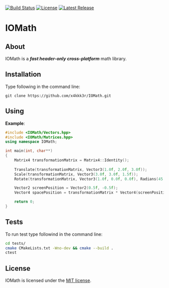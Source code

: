 [![Build Status](https://travis-ci.com/x4kkk3r/IOMath.svg?branch=master)](https://travis-ci.com/x4kkk3r/IOMath)
[![License](https://img.shields.io/github/license/x4kkk3r/IOMath)]()
[![Latest Release](https://img.shields.io/github/v/release/x4kkk3r/IOMath?include_prereleases)]()
# IOMath

## About
IOMath is a ***fast header-only cross-platform*** math library.

## Installation
Type following in the command line:
```
git clone https://github.com/x4kkk3r/IOMath.git
```

## Using
**Example**:
```c++
#include <IOMath/Vectors.hpp>
#include <IOMath/Matrices.hpp>
using namespace IOMath;

int main(int, char**)
{
    Matrix4 transformationMatrix = Matrix4::Identity();
    
    Translate(transformationMatrix, Vector3(1.0f, 2.0f, 3.0f));
    Scale(transformationMatrix, Vector3(3.0f, 3.0f, 1.5f));
    Rotate(transformationMatrix, Vector3(1.0f, 0.0f, 0.0f), Radians(45.0f));

    Vector2 screenPosition = Vector2(0.5f, -0.5f);
    Vector4 spacePosition = transformationMatrix * Vector4(screenPosition, 0.0f, 0.0f);

    return 0;
}
```

## Tests
To run test type followind in the command line:
```bash
cd tests/
cmake CMakeLists.txt -Wno-dev && cmake --build .
ctest
```


## License
IOMath is licensed under the [MIT license](LICENSE).